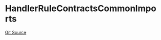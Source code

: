 # HandlerRuleContractsCommonImports
[Git Source](https://github.com/thrackle-io/tron/blob/4b8e6b6f1f58764b58a041110acc182dd905d211/src/client/token/handler/ruleContracts/HandlerRuleContractsCommonImports.sol)


